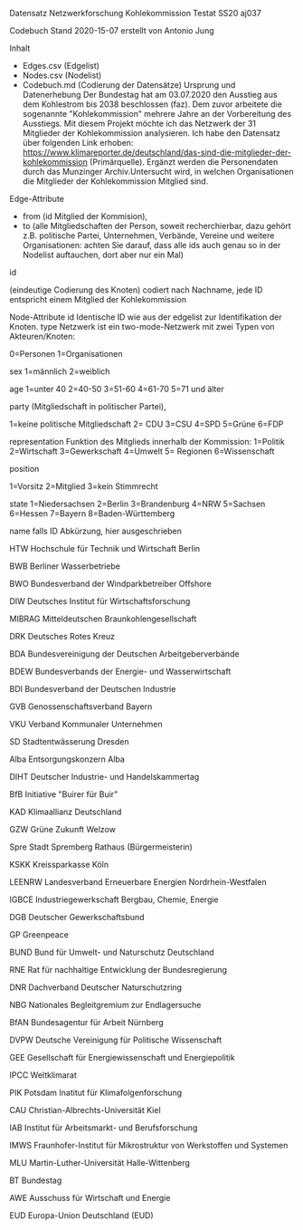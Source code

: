 ﻿Datensatz Netzwerkforschung Kohlekommission Testat SS20 aj037


Codebuch Stand 2020-15-07
erstellt von Antonio Jung


Inhalt
* Edges.csv (Edgelist)
* Nodes.csv (Nodelist)
* Codebuch.md (Codierung der Datensätze)
Ursprung und Datenerhebung
Der Bundestag hat am 03.07.2020 den Ausstieg aus dem Kohlestrom bis 2038 beschlossen (faz). Dem zuvor arbeitete die sogenannte "Kohlekommission" mehrere Jahre an der Vorbereitung des Ausstiegs. Mit diesem Projekt möchte ich das Netzwerk der 31 Mitglieder der Kohlekommission analysieren.
Ich habe den Datensatz über folgenden Link erhoben: https://www.klimareporter.de/deutschland/das-sind-die-mitglieder-der-kohlekommission (Primärquelle). Ergänzt werden die Personendaten durch das Munzinger Archiv.Untersucht wird, in welchen Organisationen die Mitglieder der Kohlekommission Mitglied sind. 


Edge-Attribute


- from (id Mitglied der Kommision),  
- to (alle Mitgliedschaften der Person, soweit recherchierbar, dazu gehört z.B. politische Partei, Unternehmen, Verbände, Vereine und weitere Organisationen: achten Sie darauf, dass alle ids auch genau so in der Nodelist auftauchen, dort aber nur ein Mal)


id


(eindeutige Codierung des Knoten)
codiert nach Nachname, jede ID entspricht einem Mitglied der Kohlekommission


Node-Attribute
id
Identische ID wie aus der edgelist zur Identifikation der Knoten.
type
Netzwerk ist ein two-mode-Netzwerk mit zwei Typen von Akteuren/Knoten:


0=Personen 
1=Organisationen




sex
1=männlich
2=weiblich




age
1=unter 40
2=40-50
3=51-60
4=61-70
5=71 und älter


party 
(Mitgliedschaft in politischer Partei),


1=keine politische Mitgliedschaft
2= CDU
3=CSU
4=SPD
5=Grüne
6=FDP


representation 
Funktion des Mitglieds innerhalb der Kommission: 
1=Politik
2=Wirtschaft
3=Gewerkschaft
4=Umwelt
5= Regionen
6=Wissenschaft


position 


1=Vorsitz
2=Mitglied
3=kein Stimmrecht


state 
1=Niedersachsen
2=Berlin
3=Brandenburg
4=NRW
5=Sachsen
6=Hessen
7=Bayern
8=Baden-Württemberg


name
falls ID Abkürzung, hier ausgeschrieben

HTW	Hochschule für Technik und Wirtschaft Berlin

BWB	Berliner Wasserbetriebe

BWO	Bundesverband der Windparkbetreiber Offshore

DIW	Deutsches Institut für Wirtschaftsforschung

MIBRAG	Mitteldeutschen Braunkohlengesellschaft 

DRK	Deutsches Rotes Kreuz

BDA	Bundesvereinigung der Deutschen Arbeitgeberverbände

BDEW	Bundesverbands der Energie- und Wasserwirtschaft

BDI	Bundesverband der Deutschen Industrie 

GVB	Genossenschaftsverband Bayern

VKU	Verband Kommunaler Unternehmen

SD	Stadtentwässerung Dresden

Alba	Entsorgungskonzern Alba

DIHT	Deutscher Industrie- und Handelskammertag

BfB	Initiative "Buirer für Buir"

KAD	Klimaallianz Deutschland

GZW	Grüne Zukunft Welzow

Spre	Stadt Spremberg Rathaus (Bürgermeisterin) 

KSKK	Kreissparkasse Köln

LEENRW	Landesverband Erneuerbare Energien Nordrhein-Westfalen 

IGBCE	Industriegewerkschaft Bergbau, Chemie, Energie

DGB	Deutscher Gewerkschaftsbund

GP	Greenpeace

BUND	Bund für Umwelt- und Naturschutz Deutschland

RNE	Rat für nachhaltige Entwicklung der Bundesregierung

DNR	Dachverband Deutscher Naturschutzring

NBG	Nationales Begleitgremium zur Endlagersuche

BfAN	Bundesagentur für Arbeit Nürnberg

DVPW	Deutsche Vereinigung für Politische Wissenschaft

GEE	Gesellschaft für Energiewissenschaft und Energiepolitik

IPCC	Weltklimarat

PIK	Potsdam Inatitut für Klimafolgenforschung

CAU	Christian-Albrechts-Universität Kiel

IAB	Institut für Arbeitsmarkt- und Berufsforschung

IMWS	Fraunhofer-Institut für Mikrostruktur von Werkstoffen und Systemen

MLU	Martin-Luther-Universität Halle-Wittenberg

BT	Bundestag

AWE	Ausschuss für Wirtschaft und Energie

EUD	Europa-Union Deutschland (EUD)
